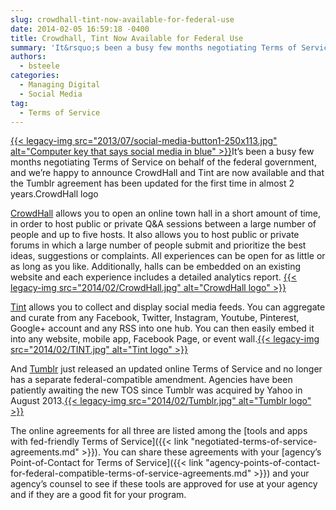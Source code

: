 ```yaml
---
slug: crowdhall-tint-now-available-for-federal-use
date: 2014-02-05 16:59:18 -0400
title: Crowdhall, Tint Now Available for Federal Use
summary: 'It&rsquo;s been a busy few months negotiating Terms of Service on behalf of the federal government, and we&rsquo;re happy to announce CrowdHall and Tint are now available and that the Tumblr agreement has been updated for the first time in almost 2 years.CrowdHall logo'
authors:
  - bsteele
categories:
  - Managing Digital
  - Social Media
tag:
  - Terms of Service
---
```


[{{< legacy-img src="2013/07/social-media-button1-250x113.jpg" alt="Computer key that says social media in blue" >}}](https://s3.amazonaws.com/digitalgov/legacy-img/2013/07/social-media-button1.jpg)It’s been a busy few months negotiating Terms of Service on behalf of the federal government, and we’re happy to announce CrowdHall and Tint are now available and that the Tumblr agreement has been updated for the first time in almost 2 years.CrowdHall logo

[CrowdHall](https://crowdhall.com/) allows you to open an online town hall in a short amount of time, in order to host public or private Q&A sessions between a large number of people and up to five hosts. It also allows you to host public or private forums in which a large number of people submit and prioritize the best ideas, suggestions or complaints. All experiences can be open for as little or as long as you like. Additionally, halls can be embedded on an existing website and each experience includes a detailed analytics report. [{{< legacy-img src="2014/02/CrowdHall.jpg" alt="CrowdHall logo" >}}](https://s3.amazonaws.com/digitalgov/legacy-img/2014/02/CrowdHall.jpg)

[Tint](http://www.tintup.com/) allows you to collect and display social media feeds. You can aggregate and curate from any Facebook, Twitter, Instagram, Youtube, Pinterest, Google+ account and any RSS into one hub. You can then easily embed it into any website, mobile app, Facebook Page, or event wall.[{{< legacy-img src="2014/02/TINT.jpg" alt="Tint logo" >}}](https://s3.amazonaws.com/digitalgov/legacy-img/2014/02/TINT.jpg)

And [Tumblr](https://www.tumblr.com/) just released an updated online Terms of Service and no longer has a separate federal-compatible amendment. Agencies have been patiently awaiting the new TOS since Tumblr was acquired by Yahoo in August 2013.[{{< legacy-img src="2014/02/Tumblr.jpg" alt="Tumblr logo" >}}](https://s3.amazonaws.com/digitalgov/legacy-img/2014/02/Tumblr.jpg)

The online agreements for all three are listed among the [tools and apps with fed-friendly Terms of Service]({{< link "negotiated-terms-of-service-agreements.md" >}}). You can share these agreements with your [agency’s Point-of-Contact for Terms of Service]({{< link "agency-points-of-contact-for-federal-compatible-terms-of-service-agreements.md" >}}) and your agency’s counsel to see if these tools are approved for use at your agency and if they are a good fit for your program.